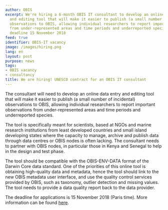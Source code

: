 ```yaml
---
author: OBIS
excerpt: We're hiring a 6-month OBIS IT consultant to develop an online data entry
  and editing tool that will make it easier to publish (a small number of incidental)
  observations to OBIS, allowing individual researchers to report important observations
  from under-represented areas and time periods and underreported species. Application
  deadline 15 November 2018
feed: true
identifier: OBIS-IT vacancy
image: /images/hiring.png
lang: en
layout: post
purpose: news
tags:
- OBIS vacancy
- consultancy
title: We are hiring! UNESCO contract for an OBIS IT consultant
---
```


<p>The consultant will need to develop an online data entry and editing tool that will make it easier to publish (a small number of incidental) observations to OBIS, allowing individual researchers to report important observations from under-represented areas and time periods and underreported species.</p>

<p>The tool is specifically meant for scientists, based at NGOs and marine research institutions from least developed countries and small island developing states where the capacity to manage, archive and publish data through data centres or OBIS nodes is often lacking. The consultant needs to partner with OBIS nodes, in particular those in Kenya and Senegal to
help in the design and test phase.</p>

<p>The tool should be compatible with the OBIS-ENV-DATA format of the Darwin Core data standard. One of the priorities of this online tool is obtaining high-quality data and metadata, hence the tool should link to the new OBIS metadata user interface, and use the quality control services provided by OBIS, such as taxonomy, outlier detection and missing values. The tool needs to provide a data quality report back to the data provider.</p>

<p>The deadline for applications is 15 November 2018 (Paris time). More information can be found <a href="http://www.unesco.org/new/fileadmin/MULTIMEDIA/HQ/SC/pdf/ioc_joboffer_obisitdeveloper.pdf">here</a>.</p>